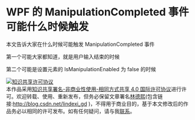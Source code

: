 # WPF 的 ManipulationCompleted 事件可能什么时候触发

本文告诉大家在什么时候可能触发 ManipulationCompleted 事件

<!--more-->
<!-- CreateTime:2020/3/5 9:26:16 -->

<!-- csdn -->

<!-- 不发布 -->

第一个可能大家都知道，就是用户输入结束的时候

第二个可能是设置元素的 IsManipulationEnabled 为 false 的时候

<a rel="license" href="http://creativecommons.org/licenses/by-nc-sa/4.0/"><img alt="知识共享许可协议" style="border-width:0" src="https://licensebuttons.net/l/by-nc-sa/4.0/88x31.png" /></a><br />本作品采用<a rel="license" href="http://creativecommons.org/licenses/by-nc-sa/4.0/">知识共享署名-非商业性使用-相同方式共享 4.0 国际许可协议</a>进行许可。欢迎转载、使用、重新发布，但务必保留文章署名[林德熙](http://blog.csdn.net/lindexi_gd)(包含链接:http://blog.csdn.net/lindexi_gd )，不得用于商业目的，基于本文修改后的作品务必以相同的许可发布。如有任何疑问，请与我[联系](mailto:lindexi_gd@163.com)。 
